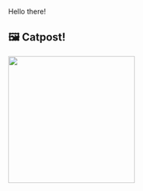 Hello there!



## 🖼️ Catpost!

<sub>
    <img src="https://cdn2.thecatapi.com/images/cft.jpg" height="256">
</sub>

